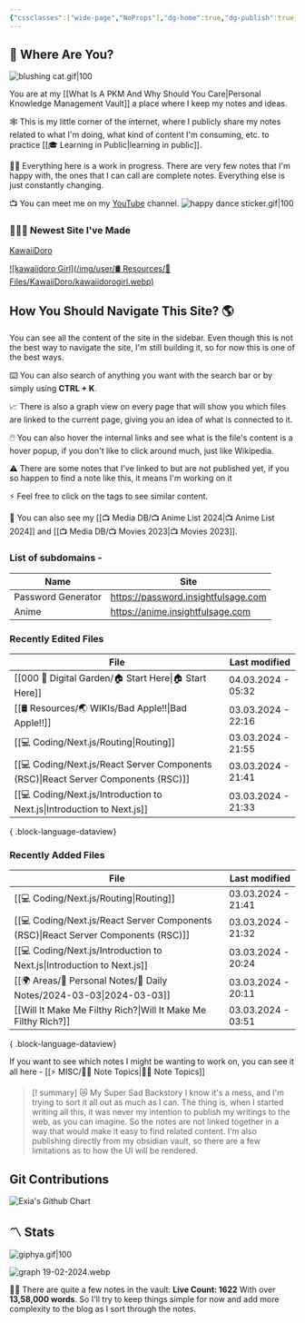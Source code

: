```yaml
---
{"cssclasses":["wide-page","NoProps"],"dg-home":true,"dg-publish":true,"permalink":"/000-digital-garden/start-here/","tags":["gardenEntry"],"dgPassFrontmatter":true,"noteIcon":"3","created":"2023-12-10T08:50:33.353+05:30","updated":"2024-03-04T05:32:43.936+05:30"}
---
```


## 🫨 Where Are You?

![blushing cat.gif|100](/img/user/%F0%9F%9B%A2%EF%B8%8F%20Resources/%F0%9F%93%81%20Files/%F0%9F%93%B8Images/blushing%20cat.gif)

You are at my [[What Is A PKM And Why Should You Care\|Personal Knowledge Management Vault]] a place where I keep my notes and ideas.

🕸️ This is my little corner of the internet, where I publicly share my notes related to what I'm doing, what kind of content I'm consuming, etc. to practice [[🎓 Learning in Public\|learning in public]].

👷🏻 Everything here is a work in progress. There are very few notes that I'm happy with, the ones that I can call are complete notes. Everything else is just constantly changing.

📺 You can meet me on my [YouTube](https://youtube.com/@varunpaherwar) channel.
![happy dance sticker.gif|100](/img/user/%F0%9F%9B%A2%EF%B8%8F%20Resources/%F0%9F%93%81%20Files/%F0%9F%93%B8Images/happy%20dance%20sticker.gif)
### 🧑🏻‍💻 Newest Site I've Made
[KawaiiDoro](https://kawaiidoro.com)

[![kawaiidoro Girl](/img/user/🛢️ Resources/📁 Files/KawaiiDoro/kawaiidorogirl.webp)](https://kawaiidoro.com)
## How You Should Navigate This Site? 🌎
You can see all the content of the site in the sidebar. Even though this is not the best way to navigate the site, I'm still building it, so for now this is one of the best ways.

⌨️ You can also search of anything you want with the search bar or by simply using **CTRL + K**.

📈 There is also a graph view on every page that will show you which files are linked to the current page, giving you an idea of what is connected to it.

🖱️ You can also hover the internal links and see what is the file's content is a hover popup, if you don't like to click around much, just like Wikipedia.

⚠️ There are some notes that I've linked to but are not published yet, if you so happen to find a note like this, it means I'm working on it

⚡ Feel free to click on the tags to see similar content.

🎥 You can also see my [[📺 Media DB/📺 Anime List 2024\|📺 Anime List 2024]] and [[📺 Media DB/📺 Movies 2023\|📺 Movies 2023]].

### List of subdomains -
| Name | Site |
| ---- | ---- |
| Password Generator | https://password.insightfulsage.com |
| Anime | https://anime.insightfulsage.com |

### Recently Edited Files
| File                                                                                  | Last modified      |
| ------------------------------------------------------------------------------------- | ------------------ |
| [[000 🏡 Digital Garden/🏠 Start Here\|🏠 Start Here]]                             | 04.03.2024 - 05:32 |
| [[🛢️ Resources/🌏 WIKIs/Bad Apple!!\|Bad Apple!!]]                                | 03.03.2024 - 22:16 |
| [[💻 Coding/Next.js/Routing\|Routing]]                                             | 03.03.2024 - 21:55 |
| [[💻 Coding/Next.js/React Server Components (RSC)\|React Server Components (RSC)]] | 03.03.2024 - 21:41 |
| [[💻 Coding/Next.js/Introduction to Next.js\|Introduction to Next.js]]             | 03.03.2024 - 21:33 |

{ .block-language-dataview}

### Recently Added Files
| File                                                                                  | Last modified      |
| ------------------------------------------------------------------------------------- | ------------------ |
| [[💻 Coding/Next.js/Routing\|Routing]]                                             | 03.03.2024 - 21:41 |
| [[💻 Coding/Next.js/React Server Components (RSC)\|React Server Components (RSC)]] | 03.03.2024 - 21:32 |
| [[💻 Coding/Next.js/Introduction to Next.js\|Introduction to Next.js]]             | 03.03.2024 - 20:24 |
| [[🌍 Areas/📧 Personal Notes/📓 Daily Notes/2024-03-03\|2024-03-03]]               | 03.03.2024 - 20:11 |
| [[Will It Make Me Filthy Rich?\|Will It Make Me Filthy Rich?]]                     | 03.03.2024 - 03:51 |

{ .block-language-dataview}

If you want to see which notes I might be wanting to work on, you can see it all here - [[⚡ MISC/✍🏻 Note Topics\|✍🏻 Note Topics]]

>[! summary]  😿 My Super Sad Backstory
> I know it's a mess, and I'm trying to sort it all out as much as I can.
The thing is, when I started writing all this, it was never my intention to publish my writings to the web, as you can imagine.
So the notes are not linked together in a way that would make it easy to find related content.
I'm also publishing directly from my obsidian vault, so there are a few limitations as to how the UI will be rendered.

## Git Contributions
<img src="https://ghchart.rshah.org/A020F0/ooexiaoo" alt="Exia's Github Chart" />

## 〽️ Stats
![giphya.gif|100](/img/user/%F0%9F%9B%A2%EF%B8%8F%20Resources/%F0%9F%93%81%20Files/%F0%9F%93%B8Images/giphya.gif)

![graph 19-02-2024.webp](/img/user/%F0%9F%9B%A2%EF%B8%8F%20Resources/%F0%9F%93%81%20Files/%F0%9F%93%B8Images/graph%2019-02-2024.webp)

😵‍💫 There are quite a few notes in the vault:
**Live Count: 1622** With over **13,58,000 words**.
So I'll try to keep things simple for now and add more complexity to the blog as I sort through the notes.